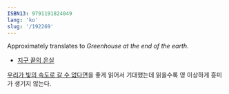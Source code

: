 ```yaml
---
ISBN13: 9791191824049
lang: 'ko'
slug: '/192269'
---
```


Approximately translates to _Greenhouse at the end of the earth_.

- [지구 끝의 온실](https://ridibooks.com/books/4699000001)

[우리가 빛의 속도로 갈 수 없다면](https://ridibooks.com/books/4097000095)을 좋게 읽어서 기대했는데 읽을수록 영 이상하게 흥미가 생기지 않는다.
